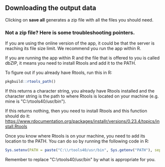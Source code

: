 
## Downloading the output data

Clicking on **save all** generates a zip file with all the files you should need.


### Not a zip file? Here is some troubleshooting pointers.

If you are using the online version of the app, it could be that the server is reaching its file size limit. We recommend you run the app within R.

If you are running the app within R and  the file that is offered to you is called dbZIP, it means you need to install Rtools and add it to the PATH.

To figure out if you already have Rtools, run this in R:

```r
pkgbuild::rtools_path()
```

If this returns a character string, you already have Rtools installed and the character string is the path to where Rtools is located on your machine (e.g. mine is "C:\\rtools40/usr/bin"). 

If this returns nothing, then you need to install Rtools and this function should do it: https://www.rdocumentation.org/packages/installr/versions/0.23.4/topics/install.Rtools

Once you know where Rtools is on your machine, you need to add its location to the PATH. You can do so by running the following code in R:

``` r
Sys.setenv(PATH = paste("C:\\rtools40/usr/bin", Sys.getenv("PATH"), sep=";"))
````
Remember to replace "C:\\rtools40/usr/bin" by what is appropriate for you.


